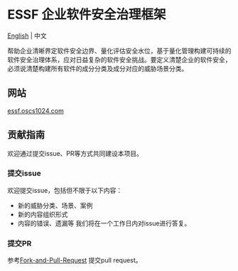 # ESSF 企业软件安全治理框架

[English](README.md) | 中文

帮助企业清晰界定软件安全边界、量化评估安全水位，基于量化管理构建可持续的软件安全治理体系，应对日益复杂的软件安全挑战。要定义清楚企业的软件安全，必须说清楚构建所有软件的成分分类及成分对应的威胁场景分类。

## 网站

[essf.oscs1024.com](https://essf.oscs1024.com/)

## 贡献指南

欢迎通过提交issue、PR等方式共同建设本项目。

### 提交issue

欢迎提交issue，包括但不限于以下内容：

- 新的威胁分类、场景、案例
- 新的内容组织形式
- 内容的错误、遗漏等
我们将在一个工作日内对issue进行答复。

### 提交PR

参考[Fork-and-Pull-Request](https://docs.github.com/en/get-started/quickstart/contributing-to-projects) 提交pull request。